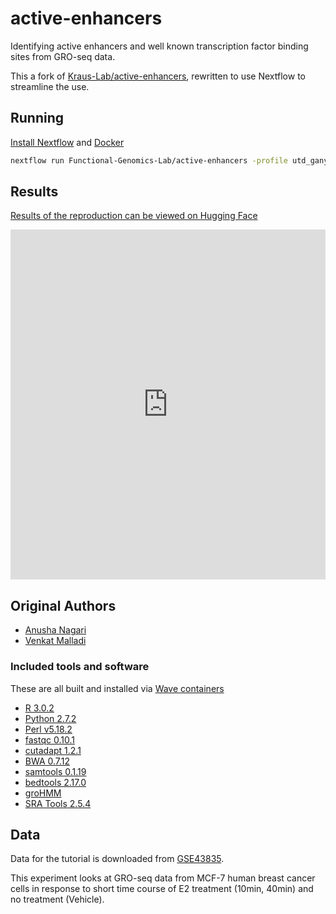 # active-enhancers

Identifying active enhancers and well known transcription factor binding sites from GRO-seq data.

This a fork of [Kraus-Lab/active-enhancers](https://github.com/Kraus-Lab/active-enhancers), rewritten to use Nextflow to streamline the use.

## Running

[Install Nextflow](https://www.nextflow.io/) and [Docker](https://docs.docker.com/engine/install/)

```sh
nextflow run Functional-Genomics-Lab/active-enhancers -profile utd_ganymede
```

## Results

[Results of the reproduction can be viewed on Hugging Face](https://huggingface.co/datasets/funlab/active-enhancers)

<iframe
  src="https://huggingface.co/datasets/funlab/active-enhancers/embed/viewer/default/train"
  frameborder="0"
  width="100%"
  height="560px"
></iframe>

## Original Authors

- [Anusha Nagari](https://github.com/anaga2)
- [Venkat Malladi](https://github.com/vsmalladi)

### Included tools and software

These are all built and installed via [Wave containers](https://seqera.io/wave/)

- [R 3.0.2](www.r-project.org/)
- [Python 2.7.2](https://www.python.org/)
- [Perl v5.18.2](https://www.perl.org)
- [fastqc 0.10.1](http://www.bioinformatics.babraham.ac.uk/projects/fastqc/)
- [cutadapt 1.2.1](http://cutadapt.readthedocs.org/en/stable/index.html)
- [BWA 0.7.12](http://bio-bwa.sourceforge.net)
- [samtools 0.1.19](http://samtools.sourceforge.net/)
- [bedtools 2.17.0](http://bedtools.readthedocs.org/en/latest/)
- [groHMM](http://www.bioconductor.org/packages/release/bioc/html/groHMM.html)
- [SRA Tools 2.5.4](https://github.com/ncbi/sra-tools)

## Data

Data for the tutorial is downloaded from [GSE43835](http://www.ncbi.nlm.nih.gov/geo/query/acc.cgi?acc=GSE43835).

This experiment looks at GRO-seq data from MCF-7 human breast cancer cells in response to short time course of E2 treatment (10min, 40min) and no treatment (Vehicle).
